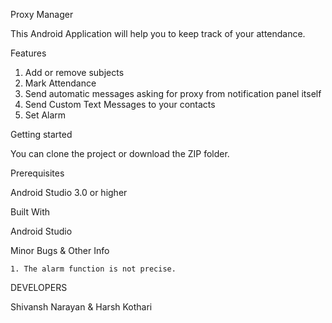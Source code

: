 Proxy Manager
 
This Android Application will help you to keep track of your attendance.

Features 
1. Add or remove subjects
2. Mark Attendance 
3. Send automatic messages asking for proxy from notification panel itself
4. Send Custom Text Messages to your contacts 
5. Set Alarm

Getting started

You can clone the project or download the ZIP folder.

Prerequisites

Android Studio 3.0 or higher

Built With

Android Studio

Minor Bugs & Other Info

    1. The alarm function is not precise.
	
DEVELOPERS

Shivansh Narayan    &    Harsh Kothari
